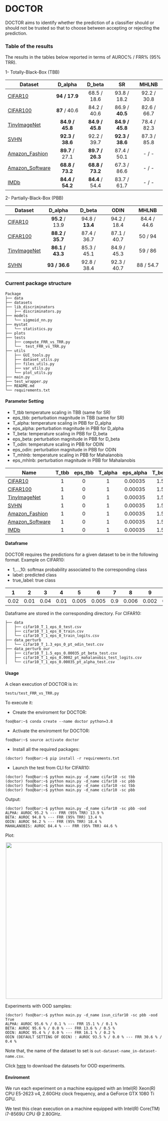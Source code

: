 # DOCTOR
DOCTOR aims to identify whether the prediction of a classifier should or should not be trusted 
so that to choose between accepting or rejecting the prediction.
### Table of the results
The results in the tables below reported in terms of AUROC% / FRR% (95% TRR).

1- Totally-Black-Box (TBB)

| Dataset |D_alpha | D_beta | SR | MHLNB | 
|------|:---------:|:--------:|:--------:|:----------:|
|[CIFAR10](https://www.cs.toronto.edu/~kriz/cifar.html)| <b>94 / 17.9</b> | 68.5 / 18.6 | 93.8 / 18.2 | 92.2 / 30.8 | 
|[CIFAR100](https://www.cs.toronto.edu/~kriz/cifar.html)| <b>87</b> / 40.6 | 84.2 / 40.6 | 86.9 / <b>40.5</b> | 82.6 / 66.7 |
|[TinyImageNet](https://www.kaggle.com/c/thu-deep-learning/data)| <b>84.9 / 45.8</b> | <b>84.9 / 45.8</b> | <b>84.9 / 45.8</b> | 78.4 / 82.3 |
|[SVHN](http://ufldl.stanford.edu/housenumbers/)| <b>92.3 / 38.6</b> | 92.2 / 39.7 | <b>92.3 / 38.6</b> | 87.3 / 85.8 |
|[Amazon_Fashion](https://nijianmo.github.io/amazon/index.html)| <b>89.7</b> / 27.1 | <b>89.7 / 26.3 </b> | 87.4 / 50.1 | - / - |
|[Amazon_Software](https://nijianmo.github.io/amazon/index.html)| <b>68.8 / 73.2</b> | <b>68.8 / 73.2</b> | 67.3 / 86.6 | - / - |
|[IMDb](https://www.imdb.com/interfaces/)| <b>84.4 / 54.2</b> | <b>84.4</b> / 54.4 | 83.7 / 61.7 | - / - |
2- Partially-Black-Box (PBB)

| Dataset |D_alpha | D_beta | ODIN | MHLNB | 
|------|:---------:|:--------:|:--------:|:----------:|
|[CIFAR10](https://www.cs.toronto.edu/~kriz/cifar.html)| <b>95.2</b> / 13.9 | 94.8 / <b>13.4</b> | 94.2 / 18.4 | 84.4 / 44.6 | 
|[CIFAR100](https://www.cs.toronto.edu/~kriz/cifar.html)| <b>88.2 / 35.7</b> | 87.4 / 36.7 | 87.1 / 40.7 | 50 / 94 |
|[TinyImageNet](https://www.kaggle.com/c/thu-deep-learning/data)| <b>86.1 / 43.3</b> | 85.3 / 45.1 | 84.9 / 45.3 | 59 / 86 |
|[SVHN](http://ufldl.stanford.edu/housenumbers/)| <b>93 / 36.6</b> | 92.8 / 38.4 | 92.3 / 40.7 | 88 / 54.7 |
### Current package structure
```
Package
├── data
├── datasets
├── lib_discriminators
│   ├── discriminators.py
├── models
│   └── sigmoid_nn.py
├── mystat
│   └── statistics.py
├── plots
├── tests
│   ├── compute_FRR_vs_TRR.py
│   └──  test_FRR_vs_TRR.py
├── utils
│   ├── GUI_tools.py
│   ├── dataset_utils.py
│   ├── files_utils.py
│   ├── var_utils.py
│   └── plot_utils.py
├── main.py
├── test_wrapper.py
├── README.md
└── requirements.txt

```
#### Parameter Setting
- T_tbb temperature scaling in TBB (same for SR)
- eps_tbb: perturbation magnitude in TBB (same for SR)
- T_alpha: temperature scaling in PBB for D_alpha
- eps_alpha: perturbation magnitude in PBB for D_alpha 
- T_beta: temperature scaling in PBB for D_beta
- eps_beta: perturbation magnitude in PBB for D_beta 
- T_odin: temperature scaling in PBB for ODIN
- eps_odin: perturbation magnitude in PBB for ODIN
- T_mhlnb: temperature scaling in PBB for Mahalanobis 
- eps_mhlnb: perturbation magnitude in PBB for Mahalanobis  

| Name | T_tbb | eps_tbb | T_alpha | eps_alpha | T_beta | eps_beta | T_odin | eps_odin | T_mhlnb | eps_mhlnb |
|------|:---------:|:--------:|:--------:|:----------:|:--------:|:----------:|:--------:|:----------:|:--------:|:----------:|
|[CIFAR10](https://www.cs.toronto.edu/~kriz/cifar.html)| 1 | 0 | 1 | 0.00035 | 1.5 | 0.00035 | 1.3 | 0 | 1 | 0.0002
|[CIFAR100](https://www.cs.toronto.edu/~kriz/cifar.html)| 1 | 0 | 1 | 0.00035 | 1.5 | 0.00035 | 1.3 | 0 | 1 | 0.0002
|[TinyImageNet](https://www.kaggle.com/c/thu-deep-learning/data)| 1 | 0 | 1 | 0.00035 | 1.5 | 0.00035 | 1.3 | 0 | 1 | 0.0002
|[SVHN](http://ufldl.stanford.edu/housenumbers/)| 1 | 0 | 1 | 0.00035 | 1.5 | 0.00035 | 1.3 | 0 | 1 | 0.0002
|[Amazon_Fashion](https://nijianmo.github.io/amazon/index.html)| 1 | 0 | 1 | 0.00035 | 1.5 | 0.00035 | 1.3 | 0 | 1 | 0.0002
|[Amazon_Software](https://nijianmo.github.io/amazon/index.html)| 1 | 0 | 1 | 0.00035 | 1.5 | 0.00035 | 1.3 | 0 | 1 | 0.0002
|[IMDb](https://www.imdb.com/interfaces/)| 1 | 0 | 1 | 0.00035 | 1.5 | 0.00035 | 1.3 | 0 | 1 | 0.0002

#### Dataframe
DOCTOR requires the predictions for a given dataset to be in the following format.
Example on CIFAR10:
- 1,...,10: softmax probability associated to the corresponding class
- label: predicted class
- true_label: true class

| 1 | 2 | 3 | 4 | 5 | 6 | 7 | 8 | 9 | 10 | label | true_label |
|---|---|---|---|---|---|---|---|---|----|:-------:|:------------:|
|0.02|0.01|0.04|0.01|0.005|0.005|0.9|0.006|0.002|0.002|7|7|

Dataframe are stored in the corresponding directory.
For CIFAR10:
```
├── data
│   ├── cifar10_T_1_eps_0_test.csv
│   ├── cifar10_T_1_eps_0_train.csv
│   └── cifar10_T_1_eps_0_train_logits.csv
├── data_perturb
│   └── cifar10_T_1.3_eps_0_pt_odin_test.csv
├── data_perturb_our
│   ├── cifar10_T_1.5_eps_0.00035_pt_beta_test.csv
│   ├── cifar10_T_1_eps_0.0002_pt_mahalanobis_test_logits.csv
│   └── cifar10_T_1_eps_0.00035_pt_alpha_test.csv

```
#### Usage
A clean execution of DOCTOR is in:
```console
tests/test_FRR_vs_TRR.py
```

To execute it:
- Create the enviroment for DOCTOR:
```console
foo@bar:~$ conda create --name doctor python=3.8
```
- Activate the enviroment for DOCTOR:
```console
foo@bar:~$ source activate doctor
```
- Install all the required packages:
```console
(doctor) foo@bar:~$ pip install -r requirements.txt
```
- Launch the test from CLI for CIFAR10:
```console
(doctor) foo@bar:~$ python main.py -d_name cifar10 -sc tbb 
(doctor) foo@bar:~$ python main.py -d_name cifar10 -sc pbb 
(doctor) foo@bar:~$ python main.py -d_name cifar10 -sc tbb 
(doctor) foo@bar:~$ python main.py -d_name cifar10 -sc pbb 
```
Output:
```console
(doctor) foo@bar:~$ python main.py -d_name cifar10 -sc pbb -ood 
ALPHA: AUROC 95.2 % --- FRR (95% TRR) 13.9 %
BETA: AUROC 94.8 % --- FRR (95% TRR) 13.4 %
ODIN: AUROC 94.2 % --- FRR (95% TRR) 18.4 %
MAHALANOBIS: AUROC 84.4 % --- FRR (95% TRR) 44.6 %
```
Plot:
<p align="center">
<img src="https://github.com/doctor-public-submission/DOCTOR/blob/main/DOCTOR.png?raw=true" width="500"/>
</p>

Experiments with OOD samples: 
```console
(doctor) foo@bar:~$ python main.py -d_name isun_cifar10 -sc pbb -ood True
ALPHA: AUROC 95.6 % / 0.1 % --- FRR 15.1 % / 0.1 %
BETA: AUROC 95.6 % / 0.0 % --- FRR 13.6 % / 0.5 %
ODIN: AUROC 95.4 % / 0.0 % --- FRR 16.1 % / 0.2 %
ODIN (DEFAULT SETTING OF ODIN) : AUROC 93.5 % / 0.0 % --- FRR 30.6 % / 0.4 %
```
Note that, the name of the dataset to set is <code>out-dataset-name_in-dataset-name.csv</code>.

Click [here](https://drive.google.com/file/d/1v0h_1-22rGmqm1HBb-NK2e1zF9QXhc4P/view?usp=sharing) to download the datasets for OOD experiments.

#### Enviroment
We run each experiment on a machine equipped with an Intel(R) Xeon(R) 
CPU E5-2623 v4, 2.60GHz clock frequency, and a GeForce GTX 1080 Ti GPU.

We test this clean execution on a machine equipped with Intel(R) Core(TM) i7-8569U 
CPU @ 2.80GHz.



